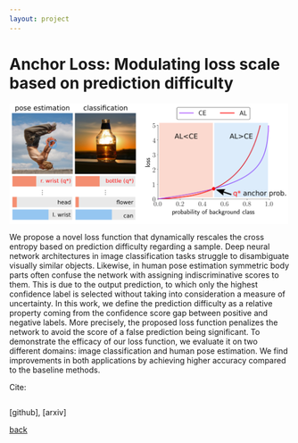 ```yaml
---
layout: project
---
```


# Anchor Loss: Modulating loss scale based on prediction difficulty

<img src="https://github.com/slryou41/slryou41.github.io/blob/master/images/overview.png?raw=true" style="width:500px" align="middle">

We propose a novel loss function that dynamically rescales the cross entropy based on prediction difficulty regarding a sample. Deep neural network architectures in image classification tasks struggle to disambiguate visually similar objects. Likewise, in human pose estimation symmetric body parts often confuse the network with assigning indiscriminative scores to them. This is due to the output prediction, to which only the highest confidence label is selected without taking into consideration a measure of uncertainty. In this work, we define the prediction difficulty as a relative property coming from the confidence score gap between positive and negative labels. More precisely, the proposed loss function penalizes the network to avoid the score of a false prediction being significant. To demonstrate the efficacy of our loss function, we evaluate it on two different domains: image classification and human pose estimation. We find improvements in both applications by achieving higher accuracy compared to the baseline methods.

Cite:
```

```

[github], [arxiv]

[back](./)

